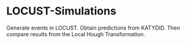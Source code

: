 # LOCUST-Simulations
Generate events in LOCUST. Obtain predictions from KATYDID. Then compare results from the Local Hough Transformation.
